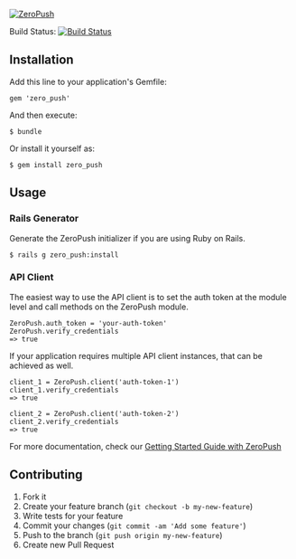 [![ZeroPush](https://raw.github.com/SymmetricInfinity/zero_push/master/zeropush-header.png)](https://zeropush.com)

Build Status: [![Build Status](https://travis-ci.org/SymmetricInfinity/zero_push.png?branch=master)](https://travis-ci.org/SymmetricInfinity/zero_push)

## Installation

Add this line to your application's Gemfile:

    gem 'zero_push'

And then execute:

    $ bundle

Or install it yourself as:

    $ gem install zero_push

## Usage

### Rails Generator
Generate the ZeroPush initializer if you are using Ruby on Rails.

    $ rails g zero_push:install

### API Client

The easiest way to use the API client is to set the auth token at the module level and call methods on the ZeroPush module.

    ZeroPush.auth_token = 'your-auth-token'
    ZeroPush.verify_credentials
    => true

If your application requires multiple API client instances, that can be achieved as well.

    client_1 = ZeroPush.client('auth-token-1')
    client_1.verify_credentials
    => true

    client_2 = ZeroPush.client('auth-token-2')
    client_2.verify_credentials
    => true

For more documentation, check our [Getting Started Guide with ZeroPush](https://zeropush.com/documentation)

## Contributing

1. Fork it
1. Create your feature branch (`git checkout -b my-new-feature`)
1. Write tests for your feature
1. Commit your changes (`git commit -am 'Add some feature'`)
1. Push to the branch (`git push origin my-new-feature`)
1. Create new Pull Request

